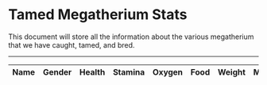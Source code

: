 # Tamed Megatherium Stats
This document will store all the information about the various megatherium that we have caught, tamed, and bred.

---
| Name       | Gender     | Health     | Stamina    | Oxygen     | Food       | Weight     | Melee      | Location   |
| :--------- | :--------: | :--------: | :--------: | :--------: | :--------: | :--------: | :--------: | ---------: |
